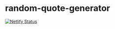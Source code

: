 # random-quote-generator
[![Netlify Status](https://api.netlify.com/api/v1/badges/ae93fa13-297f-456e-990d-738d5327692a/deploy-status)](https://app.netlify.com/sites/radomquote-lemokami/deploys)

